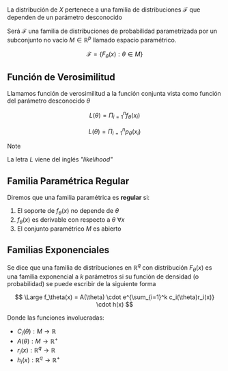 La distribución de $X$ pertenece a una familia de distribuciones $\mathcal F$ que dependen de un parámetro desconocido

Será $\mathcal F$ una familia de distribuciones de probabilidad parametrizada por un subconjunto no vacío $M \in \mathbb{R}^p$ llamado espacio paramétrico.

$$
\mathcal F = \{ F_\theta(x): \theta \in M\}
$$

## Función de Verosimilitud

Llamamos función de verosimilitud a la función conjunta vista como función del parámetro desconocido $\theta$

$$
L(\theta) =  \Pi_{i=1}^n f_\theta(x_i)
$$

$$
L(\theta) =  \Pi_{i=1}^n p_\theta(x_i)
$$

> [!note]
> La letra $L$ viene del inglés *"likelihood"*

## Familia Paramétrica Regular

Diremos que una familia paramétrica es **regular** si:

1. El soporte de $f_\theta(x)$ no depende de $\theta$
2. $f_\theta(x)$ es derivable con respecto a $\theta\  \forall x$
3. El conjunto paramétrico $M$ es abierto

## Familias Exponenciales

Se dice que una familia de distribuciones en $\mathbb{R}^q$ con distribución $F_\theta(x)$ es una familia exponencial a $k$ parámetros si su función de densidad (o probabilidad) se puede escribir de la siguiente forma

$$
\Large f_\theta(x) = A(\theta) \cdot e^{\sum_{i=1}^k c_i(\theta)r_i(x)} \cdot h(x)
$$

Donde las funciones involucradas:

- $C_i(\theta): M \to \mathbb{R}$
- $A(\theta): M \to \mathbb{R}^+$
- $r_i(x): \mathbb{R}^q \to \mathbb{R}$
- $h_i(x): \mathbb{R}^q \to \mathbb{R}^+$
